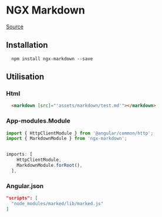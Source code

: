 # NGX Markdown

[Source](https://www.npmjs.com/package/ngx-markdown)

## Installation

```cli
  npm install ngx-markdown --save
```

## Utilisation

### Html

```html
  <markdown [src]="'assets/markdown/test.md'"></markdown>
```

### App-modules.Module

```typescript
import { HttpClientModule } from '@angular/common/http';
import { MarkdownModule } from 'ngx-markdown';


imports: [
    HttpClientModule,
    MarkdownModule.forRoot(),
  ],
```

### Angular.json

```json
"scripts": [
  "node_modules/marked/lib/marked.js"
]
```
